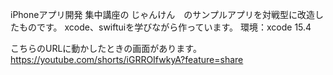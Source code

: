 iPhoneアプリ開発 集中講座の じゃんけん　のサンプルアプリを対戦型に改造したものです。
xcode、swiftuiを学びながら作っています。
環境：xcode 15.4

こちらのURLに動かしたときの画面があります。
https://youtube.com/shorts/iGRROIfwkyA?feature=share

